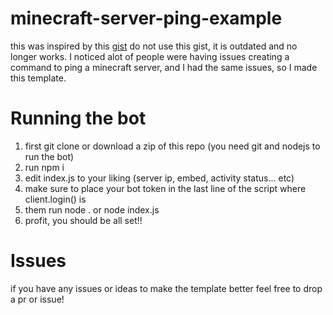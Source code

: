 # minecraft-server-ping-example
this was inspired by this [gist](https://gist.github.com/vegeta897/e3d2fcd4b661bd9d021c397e7505be05) 
do not use this gist, it is outdated and no longer works.
I noticed alot of people were having issues creating a command to ping a minecraft server, and I had the same issues, so I made this template.
# Running the bot
1. first git clone or download a zip of this repo
(you need git and nodejs to run the bot)
2. run npm i 
3. edit index.js to your liking (server ip, embed, activity status... etc)
4. make sure to place your bot token in the last line of the script where client.login() is 
5. them run node . or node index.js 
6. profit, you should be all set!!
# Issues
if you have any issues or ideas to make the template better feel free to drop a pr or issue!
